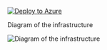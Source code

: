 [![Deploy to Azure](https://aka.ms/deploytoazurebutton)](https://portal.azure.com/#create/Microsoft.Template/uri/https%3A%2F%2Fraw.githubusercontent.com%2Fjimgodden%2FAzure_Networking_Labs%2Fmain%2FDeployment_Sandbox%2FInternalLoadBalancer%2Fsrc%2Fmain.json)


Diagram of the infrastructure

![Diagram of the infrastructure](diagram.drawio.png)
